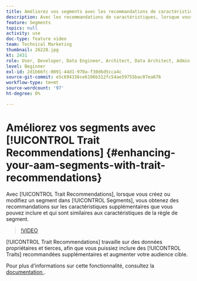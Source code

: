 ```yaml
---
title: Améliorez vos segments avec les recommandations de caractéristiques .
description: Avec les recommandations de caractéristiques, lorsque vous créez ou modifiez un segment, vous obtenez des recommandations sur les caractéristiques supplémentaires que vous pouvez inclure et qui sont similaires aux caractéristiques de la règle de segment.
feature: Segments
topics: null
activity: use
doc-type: feature video
team: Technical Marketing
thumbnail: 26228.jpg
kt: 2431
role: User, Developer, Data Engineer, Architect, Data Architect, Admin, Leader
level: Beginner
exl-id: 2d1b66fc-0091-44d1-970a-f30d6d5cca4c
source-git-commit: e5c694156ce6196b312fc54ae59755bac07ea676
workflow-type: tm+mt
source-wordcount: '97'
ht-degree: 0%

---
```


# Améliorez vos segments avec [!UICONTROL Trait Recommendations] {#enhancing-your-aam-segments-with-trait-recommendations}

Avec [!UICONTROL Trait Recommendations], lorsque vous créez ou modifiez un segment dans [!UICONTROL Segments], vous obtenez des recommandations sur les caractéristiques supplémentaires que vous pouvez inclure et qui sont similaires aux caractéristiques de la règle de segment.

>[!VIDEO](https://video.tv.adobe.com/v/40839/?quality=12&captions=fre_fr)

[!UICONTROL Trait Recommendations] travaille sur des données propriétaires et tierces, afin que vous puissiez inclure des [!UICONTROL Traits] recommandées supplémentaires et augmenter votre audience cible.

Pour plus d’informations sur cette fonctionnalité, consultez la [&#x200B; documentation &#x200B;](https://experiencecloud.adobe.com/resources/help/fr_FR/aam/trait-recommendations.html).
